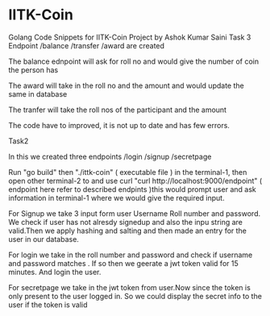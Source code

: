 # IITK-Coin

Golang Code Snippets for IITK-Coin Project by Ashok Kumar Saini
Task 3
Endpoint /balance /transfer /award are created

The balance ednpoint will ask for roll no and would give the number of coin the person has

The award will take in the roll no and the amount and would update the same in database

The tranfer will take the roll nos of the participant and the amount

The code have to improved, it is not up to date and has few errors.

Task2

In this we created three endpoints /login /signup /secretpage

Run "go build" then "./ittk-coin" ( executable file ) in the terminal-1, then open other terminal-2 to and use curl "curl http://localhost:9000/endpoint" ( endpoint here refer to described endpints  )this would prompt user and ask information in terminal-1 where we would give the required input. 


For Signup we take 3 input form user Username Roll number and password. We check if user has not alresdy signedup and also the inpu string are valid.Then we apply hashing and salting and then made an entry for the user in our database.

For login we take in the roll number and password and check if username and password matches . If so then we geerate a jwt token valid for 15 minutes. And login the user.

For secretpage we take in the jwt token from user.Now since the token is only present to the user logged in. So we could display the secret info to the user if the token is valid
